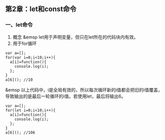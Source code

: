 ## 第2章：let和const命令  
### 一、let命令
1. 概念
&emsp let用于声明变量，但只在let所在的代码块内有效。
2. 用于for循环
> 
```
var a=[];
for(var i=0;i<10;i++){
  a[i]=function(){
    console.log(i);
  };
}
a[6](); //10
```
&emsp 以上代码中，i是全局有效的，所以每次循环新的i值都会把旧的i值覆盖，导致输出的是最后一轮循环的i值。若使用let，最后将输出6。
> 
```
var a=[];
for(let i=0;i<10;i++){
  a[i]=function(){
    console.log(i);
  };
}
a[6](); //106
```
